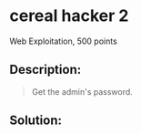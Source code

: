 # cereal hacker 2
Web Exploitation, 500 points

## Description:
> Get the admin's password.


## Solution: 


